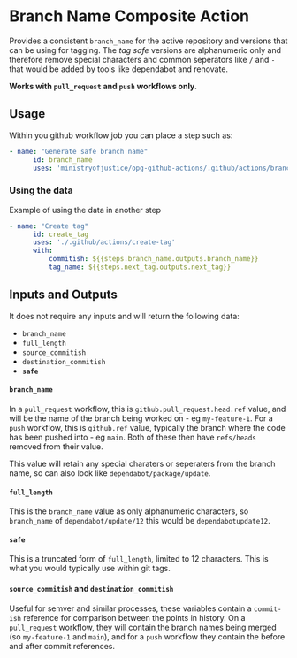 # Branch Name Composite Action

Provides a consistent `branch_name` for the active repository and versions that can be using for tagging. The *tag safe* versions are alphanumeric only and therefore remove special characters and common seperators like `/` and `-` that would be added by tools like dependabot and renovate.

**Works with `pull_request` and `push` workflows only**.

## Usage

Within you github workflow job you can place a step such as:

```yaml
- name: "Generate safe branch name"
      id: branch_name
      uses: 'ministryofjustice/opg-github-actions/.github/actions/branch-name@v2.1.3'
```

### Using the data

Example of using the data in another step

```yaml
- name: "Create tag"
      id: create_tag
      uses: './.github/actions/create-tag'
      with:
          commitish: ${{steps.branch_name.outputs.branch_name}}
          tag_name: ${{steps.next_tag.outputs.next_tag}}
```

## Inputs and Outputs

It does not require any inputs and will return the following data:

- `branch_name`
- `full_length`
- `source_commitish`
- `destination_commitish`
- **`safe`**


#### `branch_name`

In a `pull_request` workflow, this is `github.pull_request.head.ref` value, and will be the name of the branch being worked on - eg `my-feature-1`.
For a `push` workflow, this is `github.ref` value, typically the branch where the code has been pushed into - eg `main`.
Both of these then have `refs/heads` removed from their value.

This value will retain any special charaters or seperaters from the branch name, so can also look like `dependabot/package/update`.

#### `full_length`

This is the `branch_name` value as only alphanumeric characters, so `branch_name` of `dependabot/update/12` this would be `dependabotupdate12`.

#### `safe`

This is a truncated form of `full_length`, limited to 12 characters. This is what you would typically use within git tags.

#### `source_commitish` and `destination_commitish`

Useful for semver and similar processes, these variables contain a `commit-ish` reference for comparison between the points in history. On a `pull_request` workflow, they will contain the branch names being merged (so `my-feature-1` and `main`), and for a `push` workflow they contain the before and after commit references.
